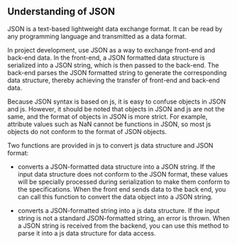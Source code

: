 ## Understanding of JSON

JSON is a text-based lightweight data exchange format. It can be read by any programming language and transmitted as a data format.

In project development, use JSON as a way to exchange front-end and back-end data. In the front-end, a JSON formatted data structure is serialized into a JSON string, which is then passed to the back-end. The back-end parses the JSON formatted string to generate the corresponding data structure, thereby achieving the transfer of front-end and back-end data.

Because JSON syntax is based on js, it is easy to confuse objects in JSON and js. However, it should be noted that objects in JSON and js are not the same, and the format of objects in JSON is more strict. For example, attribute values such as NaN cannot be functions in JSON, so most js objects do not conform to the format of JSON objects.

Two functions are provided in js to convert js data structure and JSON format:

- converts a JSON-formatted data structure into a JSON string. If the input data structure does not conform to the JSON format, these values will be specially processed during serialization to make them conform to the specifications. When the front end sends data to the back end, you can call this function to convert the data object into a JSON string.

- converts a JSON-formatted string into a js data structure. If the input string is not a standard JSON-formatted string, an error is thrown. When a JSON string is received from the backend, you can use this method to parse it into a js data structure for data access.
